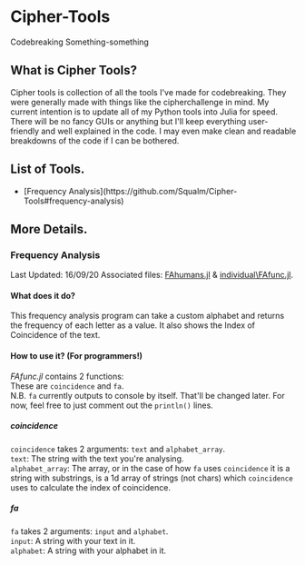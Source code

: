 # Cipher-Tools
Codebreaking Something-something

## What is Cipher Tools?
Cipher tools is collection of all the tools I've made for codebreaking. They were generally made with things like the cipherchallenge in mind. My current intention is to update all of my Python tools into Julia for speed. There will be no fancy GUIs or anything but I'll keep everything user-friendly and well explained in the code. I may even make clean and readable breakdowns of the code if I can be bothered.

## List of Tools.
<ul>
  <li>[Frequency Analysis](https://github.com/Squalm/Cipher-Tools#frequency-analysis)</li>
</ul>

## More Details.
### Frequency Analysis
Last Updated: 16/09/20
Associated files: [FAhumans.jl](https://github.com/Squalm/Cipher-Tools/blob/master/FAhumans.jl) & [individual\\FAfunc.jl](https://github.com/Squalm/Cipher-Tools/blob/master/individual/FAfunc.jl).
#### What does it do?
This frequency analysis program can take a custom alphabet and returns the frequency of each letter as a value. It also shows the Index of Coincidence of the text.
#### How to use it? (For programmers!)
*FAfunc.jl* contains 2 functions:  
These are `coincidence` and `fa`.  
N.B. `fa` currently outputs to console by itself. That'll be changed later. For now, feel free to just comment out the `println()` lines.
##### coincidence
`coincidence` takes 2 arguments: `text` and `alphabet_array`.  
`text`: The string with the text you're analysing.  
`alphabet_array`: The array, or in the case of how `fa` uses `coincidence` it is a string with substrings, is a 1d array of strings (not chars) which `coincidence` uses to calculate the index of coincidence.
##### fa
`fa` takes 2 arguments: `input` and `alphabet`.  
`input`: A string with your text in it.  
`alphabet`: A string with your alphabet in it.
